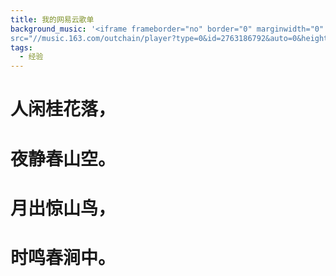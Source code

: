 ```yaml
---
title: 我的网易云歌单
background_music: '<iframe frameborder="no" border="0" marginwidth="0" marginheight="0" width=100% height=430
src="//music.163.com/outchain/player?type=0&id=2763186792&auto=0&height=450"></iframe>'
tags:
  - 经验
---
```

# 人闲桂花落，
# 夜静春山空。
# 月出惊山鸟，
# 时鸣春涧中。

> 
<script 
          src="https://utteranc.es/client.js"
          repo="2398954487/pinlunchucun"
          issue-term = "url"
          theme="github-dark"
          crossorigin="anonymous"
          async>
        ></script>
